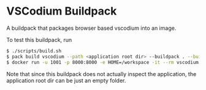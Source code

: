 # VSCodium Buildpack

A buildpack that packages browser based vscodium into an image.

To test this buildpack, run

```bash
$ ./scripts/build.sh
$ pack build vscodium --path <application root dir> --buildpack . --builder paketobuildpacks/builder-jammy-base --verbose
$ docker run -u 1001 -p 8000:8000 -e HOME=/workspace -it --rm vscodium 
```

Note that since this buildpack does not actually inspect the application, the application root dir can be just an empty folder.
